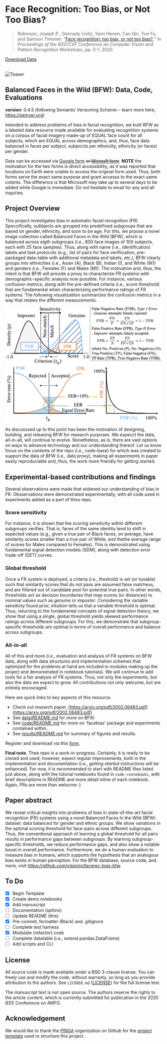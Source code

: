 # Face Recognition: Too Bias, or Not Too Bias?
<div>
<blockquote>
     Robinson, Joseph P., Gennady Livitz, Yann Henon, Can Qin, Yun Fu, and Samson Timoner. 
     "<a href="https://arxiv.org/pdf/2002.06483.pdf">Face recognition: too bias, or not too bias?
     </a>" 
     <i>In Proceedings of the IEEE/CVF Conference on Computer Vision and Pattern Recognition 
     Workshops</i>, pp. 0-1. 2020.
 </blockquote>
</div>
<div>
    <div>
      <a href="https://forms.gle/3HDBikmz36i9DnFf7">Download Data</a> 
     </div>
    <div style="display: none;" id="robinsonfacebias2020">
      <pre class="bibtex">@inproceedings{robinson2020face,
               title={Face recognition: too bias, or not too bias?},
               author={Robinson, Joseph P and Livitz, Gennady and Henon, Yann and Qin, Can and Fu, Yun and Timoner, Samson},
               booktitle={Proceedings of the IEEE/CVF Conference on Computer Vision and Pattern Recognition Workshops},
               pages={0--1},
               year={2020}
             }
    </pre>
  </div>
  <br>
</div>

![Teaser](docs/bfw-logo.png)

## Balanced Faces in the Wild (BFW): Data, Code, Evaluations

__version__: 0.4.5 (following Semantic Versioning Scheme-- learn more here, https://semver.org)

Intended to address problems of bias in facial recognition, we built BFW as a labeled data resource made available for evaluating recognitiion systems on a corpus of facial imagery made-up of EQUAL face count for all subjects, which are EQUAL across demographics, and, thus, face data balanced in faces per subject, subjeccts per ethniciity, ethnicity (or faces) per gender.


Data can be accessed via <a href="https://forms.gle/PAKbxgUxCSUbM29q9">Google form</a> <s> or <a href="https://forms.office.com/Pages/ResponsePage.aspx?id=DQSIkWdsW0yxEjajBLZtrQAAAAAAAAAAAAMAAMDJhXxUMElHQ0tVSDFSNDZTMVBPSVpXMkxJTkY4Ny4u">Microsft form</a></s>. __NOTE__ the motivation for the two forms is direct accessibility, as it was reported that locations on Earth were unable to access the original form used. Thus, both forms serve the exact same purpose and grant accesss to the exact same cotents. The difference is that Microsoft may take up to several days to be added while Google is immediate. Do not hesitate to email for any and all inquiries.

## Project Overview
This project investigates bias in automatic facial recognition (FR). Speccifically, subbjects are grouped into predefined subgroups that are based on gender, ethnicity, and soon to be age. For this, we prpose a novel image collection called Balanced Faces in the Wild (BFW), which is balanced across eigth subgroups (i.e., 800 face images of 100 subjects, each with 25 face samples). Thus, along with name (i.e., identification) labels and task protocols (e.g., list of pairs for face verifiication, pre-packaged data-table with additional metadata and labels, etc.), BFW clearly groups into ethnicities (i.e., Asian (A), Black (B), Indian (I), and White (W)) and genders (i.e., Females (F) and Males (M)). The motivation and, thus, the intent is that BFW will provide a proxy to characterize FR systems with demographic-specific analysis now possible. For instance, various confusion metrics, along with the pre-defined criteria (i.e., score threshold) that are fundamental when characterizing performance ratings of FR systems. The following visualizatiion summarizes the confusion metrics in a way that relates the different measurements.

![metrics](docs/metric-summary.png)

As discusssed up to this point has been the motivation of designing, building, and releasing BFW for research purposes. We expecct the data, all-in-all, will continue to evolve. Nonetheless, as is, there are vast options on ways to advance technology and our understanding thereof. Let us know focus on the contents of the repo (i.e., code-base) for which was created to support the data of BFW (i.e., data proxy), making all experiments in paper easily reproduciable and, thus, the work more friendly for getting started.

## Experimental-based contributions and findings
Several observations were made that widened our understanding of bias in FR. Obsservations were demonstrated experimentally, with all code used in experiments added as a part of thiss repo.

### Score sensitivity
For instance, it is shown that the scoring sensitivity within different subgroups verifies. That is, faces of the same identity tend to shift in expected values (e.g., given a true pair of Black faces, on average, have similarity scores smaller than a true pair of White, and thethe average range of scores for Males compared to Females). This is demonstrated using fundamental signal detection models (SDM), along with detection error trade-off (DET) curves.

### Global threshold
Once a FR system is deployed, a criteria (i.e., theshold) is set (or tunable) such that similarity scores that do not pass are assumed false matchess, and are filtered out of candidate pool for potential true pairs. In other words, thresholds act as decision boundaries that map scores (or distances) to nominal values such as *genuine* or *imposter*. Considering the variable sensitivty found prior, intuition tells us that a variable threshold is optimal. Thus, returning to the fundamental concepts of signal detection theory, we show that using a single, global threshold yields skewed performance ratings across different subgroups. For this, we demonstrate that subgroup-specific thresholds are optimal in terms of overall performance and balance across subgroups. 

### All-in-all
All of this and more (i.e., evaluation and analysis of FR systems on BFW data, along with data structures and implementation schemes that optimized for the problems at hand are included in modules making up the project and demonstrated in notebook tutorials). We will continue to add tools for a fair analysis of FR systems. Thus, not only the experiments, but also the data we expect to grow. All contributions not only welcome, but are entirely encouraged.


Here are quick links to key aspects of this resource.

* Check out research paper, [https://arxiv.org/pdf/2002.06483.pdf](https://arxiv.org/pdf/2002.06483.pdf)
* See [data/README.md](data/README.md) for more on BFW.
* See [code/README.md](code/README.md) for more on 'facebias' package and experiments contained within.
* See [results/README.md](results/README.md) for summary of figures and results.

Register and download via this <a href="https://forms.office.com/Pages/ResponsePage.aspx?id=DQSIkWdsW0yxEjajBLZtrQAAAAAAAAAAAAMAAMDJhXxUMElHQ0tVSDFSNDZTMVBPSVpXMkxJTkY4Ny4u">form</a>.

**Final note.** Thee repo is a work-in-progress. Certainly, it is ready to be cloned and used; however, expect regular improvements, both in the implementation and documentation (i.e., *getting started* instructions will be enhanced). For now, it is recommended to start with README files listed just above, along with the tutorial notebooks found in `code->notebooks`, with brief descriptions in README and more detail inline of each notebook. Again, PRs are more than welocme :)

## Paper abstract
We reveal critical insights into problems of bias in state-of-the-art facial recognition (FR) systems using a novel Balanced Faces In the Wild (BFW) dataset: data balanced for gender and ethnic groups. We show variations in the optimal scoring threshold for face-pairs across different subgroups. Thus, the conventional approach of learning a global threshold for all pairs results in performance gaps between subgroups. By learning subgroup-specific thresholds, we reduce performance gaps, and also show a notable boost in overall performance. Furthermore, we do a human evaluation to measure bias in humans, which supports the hypothesis that an analogous bias exists in human perception. For the BFW database, source code, and more, visit <a href="https://github.com/visionjo/facerec-bias-bfw">https://github.com/visionjo/facerec-bias-bfw</a>.


## To Do
- [x] Begin Template
- [x] Create demo notebooks
- [x] Add manuscript
- [ ] Documentation (sphinx)
- [ ] Update README (this)
- [x] Pre-commit, formatter (Black) and .gitignore
- [ ] Complete test harness
- [x] Modulate (refactor) code
- [ ] Complete datatable (i.e., extend pandas.DataFrame)
- [ ] Add scripts and CLI

## License

All source code is made available under a BSD 3-clause license. You can freely use and modify the code, without warranty, so long as you provide attribution to the authors. See `LICENSE.md` ([LICENSE](LICENSE.md)) for the full license text.

The manuscript text is not open source. The authors reserve the rights to the article content, which is currently submitted for publication in the 2020 IEEE Conference on AMFG.

## Acknowledgement
We would like to thank the [PINGA](https://github.com/pinga-lab?type=source) organization on Github for the [project template](https://github.com/pinga-lab/paper-template) used to structure this project.
